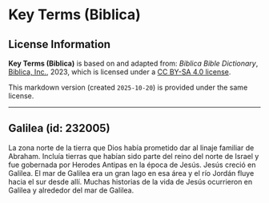 # Key Terms (Biblica)

## License Information

**Key Terms (Biblica)** is based on and adapted from: _Biblica Bible Dictionary_, [Biblica, Inc.](https://www.biblica.com/), 2023, which is licensed under a [CC BY-SA 4.0 license](https://creativecommons.org/licenses/by-sa/4.0/legalcode.en).

This markdown version (created `2025-10-20`) is provided under the same license.



--------------------------------

## Galilea (id: 232005)

La zona norte de la tierra que Dios había prometido dar al linaje familiar de Abraham. Incluía tierras que habían sido parte del reino del norte de Israel y fue gobernada por Herodes Antipas en la época de Jesús. Jesús creció en Galilea. El mar de Galilea era un gran lago en esa área y el río Jordán fluye hacia el sur desde allí. Muchas historias de la vida de Jesús ocurrieron en Galilea y alrededor del mar de Galilea.


